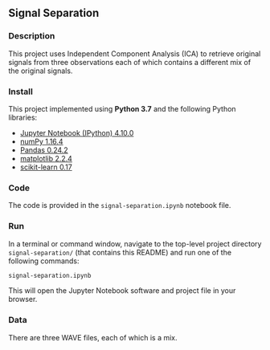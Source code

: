 ## Signal Separation

### Description

This project uses Independent Component Analysis (ICA) to retrieve original signals from three observations each of which contains a different mix of the original signals.

### Install

This project implemented using **Python 3.7** and the following Python libraries:

- [Jupyter Notebook (IPython) 4.10.0](https://ipython.org/)
- [numPy 1.16.4](http://www.numpy.org/)
- [Pandas 0.24.2](http://pandas.pydata.org/)
- [matplotlib 2.2.4](http://matplotlib.org/)
- [scikit-learn 0.17](http://scikit-learn.org/stable/)


### Code

The code is provided in the `signal-separation.ipynb` notebook file.

### Run

In a terminal or command window, navigate to the top-level project directory `signal-separation/` (that contains this README) and run one of the following commands:

```bash
signal-separation.ipynb
```  

This will open the Jupyter Notebook software and project file in your browser.

### Data

There are three WAVE files, each of which is a mix.
